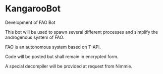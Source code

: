 # KangarooBot
Development of FAO Bot


This bot will be used to spawn several different processes and simplify the androgenous system of FAO.

FAO is an autonomous system based on T-API.

Code will be posted but shall remain in encrypted form.

A special decompiler will be provided at request from Nimmie.
